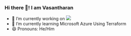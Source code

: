 ### Hi there 👋! I am Vasantharan 
- 🔭 I’m currently working on ![](https://github.com/vasantharan/Azure-Hub-and-Spoke-Architecture-Using-Terraform.git)
- 🌱 I’m currently learning Microsoft Azure Using Terraform 
- 😄 Pronouns: He/Him
<!--
**vasantharan/vasantharan** is a ✨ _special_ ✨ repository because its `README.md` (this file) appears on your GitHub profile.

Here are some ideas to get you started:

- 🔭 I’m currently working on ...
- 🌱 I’m currently learning ...
- 👯 I’m looking to collaborate on ...
- 🤔 I’m looking for help with ...
- 💬 Ask me about ...
- 📫 How to reach me: ...
- 😄 Pronouns: ...
- ⚡ Fun fact: ...
-->
